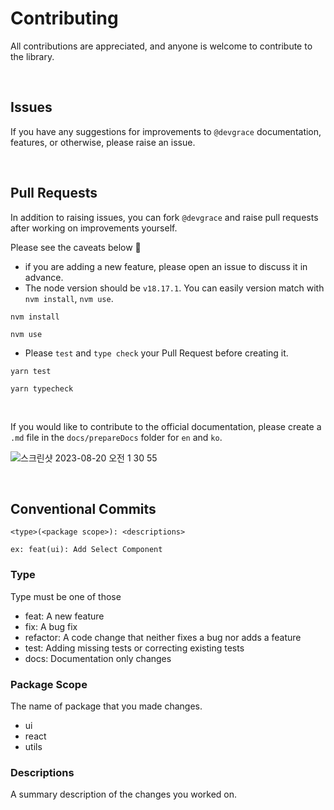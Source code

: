 # Contributing
All contributions are appreciated, and anyone is welcome to contribute to the library.


<br />

## Issues
If you have any suggestions for improvements to `@devgrace` documentation, features, or otherwise, please raise an issue.

<br />

## Pull Requests
In addition to raising issues, you can fork `@devgrace` and raise pull requests after working on improvements yourself.

Please see the caveats below 🙏
- if you are adding a new feature, please open an issue to discuss it in advance.
- The node version should be `v18.17.1`. You can easily version match with `nvm install`, `nvm use`.
```shell
nvm install
```
```shell
nvm use
```
- Please `test` and `type check` your Pull Request before creating it.

```shell
yarn test
```
```shell
yarn typecheck
```

<br />

If you would like to contribute to the official documentation, please create a `.md` file in the `docs/prepareDocs` folder for `en` and `ko`.

![스크린샷 2023-08-20 오전 1 30 55](https://github.com/Team-Grace/devgrace/assets/64779472/b5e772c9-89e1-4e31-8647-ffb1dfc26588)


<br />

## Conventional Commits

```
<type>(<package scope>): <descriptions>

ex: feat(ui): Add Select Component
```

### Type
Type must be one of those
- feat: A new feature
- fix: A bug fix
- refactor: A code change that neither fixes a bug nor adds a feature
- test: Adding missing tests or correcting existing tests
- docs: Documentation only changes

### Package Scope
The name of package that you made changes.
- ui
- react
- utils

### Descriptions
A summary description of the changes you worked on.

<br />